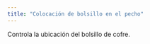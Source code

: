 ```yaml
---
title: "Colocación de bolsillo en el pecho"
---
```


Controla la ubicación del bolsillo de cofre.




